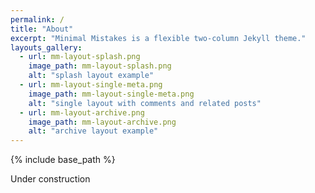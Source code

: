 ```yaml
---
permalink: /
title: "About"
excerpt: "Minimal Mistakes is a flexible two-column Jekyll theme."
layouts_gallery:
  - url: mm-layout-splash.png
    image_path: mm-layout-splash.png
    alt: "splash layout example"
  - url: mm-layout-single-meta.png
    image_path: mm-layout-single-meta.png
    alt: "single layout with comments and related posts"
  - url: mm-layout-archive.png
    image_path: mm-layout-archive.png
    alt: "archive layout example"
---
```


{% include base_path %}

Under construction